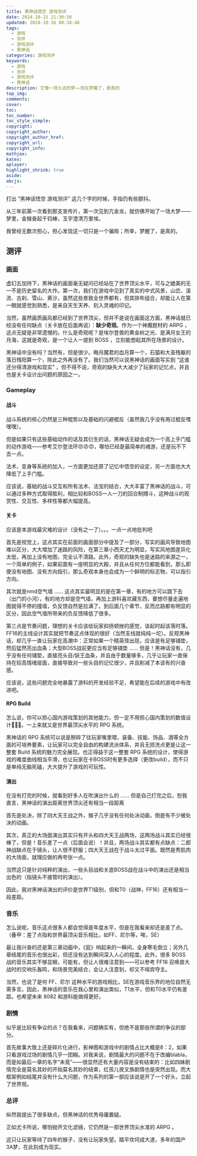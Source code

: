 ```yaml
---
title: 黑神话悟空 游戏测评
date: 2024-10-15 21:30:50
updated: 2024-10-16 00:34:46
tags:
  - 游戏
  - 测评
  - 游戏测评
  - 黑神话
categories: 游戏测评
keywords:
  - 游戏
  - 测评
  - 游戏测评
  - 黑神话
description: 它像一场久远的梦——现在梦醒了，是真的
top_img:
comments:
cover:
toc:
toc_number:
toc_style_simple:
copyright:
copyright_author:
copyright_author_href:
copyright_url:
copyright_info:
mathjax:
katex:
aplayer:
highlight_shrink: true
aside:
abcjs:
---
```


打出 “黑神话悟空 游戏测评” 这几个字的时候，手指仍有些颤抖。

从三年前第一次看到那支宣传片，第一次见到亢金龙，就仿佛开始了一场大梦——梦里，金猴奋起千钧棒，玉宇澄清万里埃。

我曾经无数次担心，担心发现这一切只是一个骗局；所幸，梦醒了，是真的。

## 测评

### 画面

虚幻五加持下，黑神话的画面毫无疑问已经站在了世界顶尖水平，可与之媲美的无一不是历史留名的大作。第一次，我们在游戏中见到了真实的中式风景，山峦、溪流、古刹、雪山、黄沙，虽然这些景致全世界都有，但其排布组合，却能让人在第一眼就感觉到熟悉，是来自天生天养、刻入灵魂的印记。

当然，虽然画质画风都已经到了世界顶尖，但并不是说在画面这方面，黑神话就已经没有任何缺点（关卡放在后面再说）：**缺少奇观**。作为一个神魔题材的 ARPG ，这点无疑是非常遗憾的。什么是奇观呢？是埃尔登兽的黄金树之光、是满月女王的月海，这就是奇观，是一个让人一提到 BOSS ，立刻能想起其所在场景的设计。

黑神话中没有吗？当然有，但是很少。晦月魔君的血月算一个，石猿和大圣残躯的落日残阳算一个，除此之外再没有了。我们当然可以说黑神话的画面写实到 “这谁还分得清游戏和现实” ，但不得不说，奇观的缺失大大减少了玩家的记忆点，并且也是关卡设计出问题的原因之一。

### Gameplay

#### 战斗

战斗系统的核心仍然是三种棍势以及基础的闪避棍反（虽然我几乎没有用过棍反嘿嘿嘿）。

但是如果只有这些基础动作的话及其衍生的话，黑神话无疑会成为一个高上手门槛的动作游戏——参考艾尔登法环😠😠😠，哪怕已经是最简单的魂游，还是玩不下去一点。

法术、变身等系统的加入，一方面更加还原了记忆中悟空的设定，另一方面也大大降低了上手门槛。

应该说，基础的战斗交互和所有法术、法宝的结合，大大丰富了黑神话的战斗，可以通过多种方式取得胜利，相比较和BOSS一人一刀的回合制搏斗，这种战斗的观赏性、交互性、多样性等都大幅提高。

#### 关卡

应该是本游戏最灾难的设计（没有之一了）。。。一点一点地批判吧

首先是视觉上，这点其实在前面的画面部分中提及了一部分，写实的画风导致地图难以区分，大大增加了迷路的风险，在第三章小西天尤为明显，写实风地图差异化太低，再加上没有地图，完全认不清路。此外，奇观的缺失也是迷路的来源之一，一个简单的例子，如果前面有一座明显的大殿，并且从任何方位都能看到，那么即便没有地图、没有方向指引，那么奇观本身也会成为一个鲜明的标志物，可以指引方向。

其次就是nmd空气墙 ...... 这点其实最明显的是在第一章，有的地方可以跳下去（出门的小河），有的地方却是空气墙，再加上游科喜欢藏东西，要想尽量走遍地图就得不停的撞墙，负反馈自然是拉满了。到后面几个章节，反而岔路都有明显的区分，因此空气墙所带来的负反馈降低了很多。

第三点是节奏问题，理想的关卡应该给玩家抑扬顿挫的感觉，该起时起该落时落。FF16的主线设计其实就把节奏这点体现的很好（当然支线就纯纯一坨）。反观黑神话，却几乎一直让玩家在高潮中：正常如果一个精英怪出现，应该是有足够铺垫，然后猛然亮出血条；大型BOSS战前更应当有足够铺垫 ...... 但是！黑神话没有，几乎没有任何铺垫，直接亮头目/妖王血条，并且由于数量够多，几乎让玩家一直保持在较高情绪层面，直接导致对一些头目的记忆很少，并且削减了本该有的兴奋感。

应该说，这些问题完全地暴露了游科的开发经验不足，希望能在后续的游戏中有改进吧。

#### RPG Build

怎么说，你可以担心国内游戏策划的其他能力，但一定不用担心国内策划的数值设计🫡🫡🫡。一上来就又是世界最顶尖水平的 RPG 系统。

黑神话的 RPG 系统可以说是掰碎了往玩家嘴里喂，装备、技能、饰品、酒等全方面的可培养要素，让玩家可以完全自由的构建流派体系，并且无损洗点更是让这一整套 Build 系统的魅力完全展现。也正得益于这一整套 RPG 系统的设计，使得游戏的难度曲线相当平滑，也让玩家在卡BOSS时有更多选择（更改build），而不只是单纯无脑死磕，大大提升了游戏的可玩性。

#### 演出

在没有打完的时候，就看到好多人在吹演出什么的 ...... 但是自己打完之后，恕我直言，黑神话的演出距离世界顶尖还有相当一段距离

首先是处决，除了四大天王战之外，猴子几乎没有任何处决动画，倒是有不少被处决的动画。

其次，真正的大场面演出其实只有开头和四大天王战两场，这两场战斗其实已经很棒了，但是！音乐差了一点（后面会说）！并且，两场战斗其实都有点缺点：二郎神战缺点在于镜头，让人很不舒服；四大天王战在于战斗太过平面。既然是秀肌肉的大场面，就理应做的再夸张一点。

当然这只是针对纯粹的演出，一些头目战和关底BOSS战在战斗中的演出还是相当出色的（指镜头不接管时的演出）。

因此，我对黑神话演出的评价是世界T1级别，但和T0（战神，FF16）还有相当一段差距。

### 音乐

怎么说呢，音乐这点很多人都会觉得是年度水平，但是在我看来却还是差了点。（叠甲：差了点指和世界最顶尖音乐相比，如FF、尼尔等，唉，SE）

最让我兴奋的还是第三章动画中，《屁》响起来的一瞬间，全身寒毛倒立；另外几章结尾的音乐也很出彩，但还没有达到瞬间深入人心的程度。此外，很多 BOSS 战的音乐其实不够显眼，可能有，但让人很难注意到——可以参考 FF16 召唤兽大战时的交响乐轰鸣，和场景完美结合，会让人注意到，却又不喧宾夺主。

当然，也说了是何 FF、尼尔 这种水平的游戏相比，SE在游戏音乐界的地位自然无需多言。因此，黑神话的音乐在我心里和演出类似，T1水平，但和T0水平仍有差距。也希望未来 8082 和游科能做得更好。

### 剧情

似乎是比较有争议的点？在我看来，问题确实有，但绝不是那些所谓的争议的部分。

首先故事大致上还是碎片化进行，影神图和游戏中的剧情占比大概是8：2，如果只看游戏过场的剧情几乎一团糊。对我来说，剧情最大的问题不在于改编blabla，而是如最后一章的名字“未竟”——很显然还有大量内容是没有结束的：比如四妹剧情完全是莫名其妙的开始莫名其妙的结束，红孩儿夜叉族剧情也是突然出现。而大框架例如结尾并没有什么大问题，作为系列的第一部应该说是开了一个好头，立起了世界观。

### 总评

纵然我提出了很多缺点，但黑神话的优秀毋庸置疑。

正如尤卡所说，哪怕抛开文化滤镜，它仍然是一部世界顶尖水准的 ARPG 。

这只让玩家等待了四年的猴子，没有让玩家失望。踏平坎坷成大道，多年的国产3A梦，在此刻成为现实。
